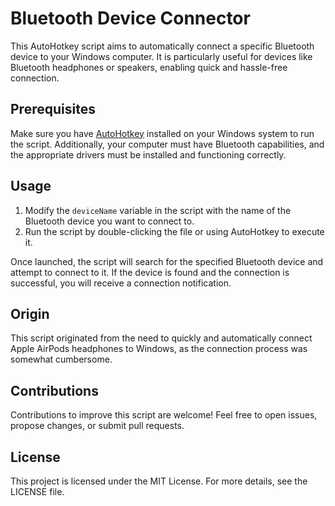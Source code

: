 # Bluetooth Device Connector

This AutoHotkey script aims to automatically connect a specific Bluetooth device to your Windows computer. It is particularly useful for devices like Bluetooth headphones or speakers, enabling quick and hassle-free connection.

## Prerequisites

Make sure you have [AutoHotkey](https://www.autohotkey.com/) installed on your Windows system to run the script. Additionally, your computer must have Bluetooth capabilities, and the appropriate drivers must be installed and functioning correctly.

## Usage

1. Modify the `deviceName` variable in the script with the name of the Bluetooth device you want to connect to.
2. Run the script by double-clicking the file or using AutoHotkey to execute it.

Once launched, the script will search for the specified Bluetooth device and attempt to connect to it. If the device is found and the connection is successful, you will receive a connection notification.

## Origin

This script originated from the need to quickly and automatically connect Apple AirPods headphones to Windows, as the connection process was somewhat cumbersome.

## Contributions

Contributions to improve this script are welcome! Feel free to open issues, propose changes, or submit pull requests.

## License

This project is licensed under the MIT License. For more details, see the LICENSE file.
